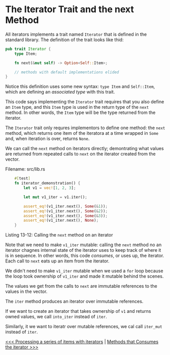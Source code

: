 # The Iterator Trait and the next Method

All iterators implements a trait named `Iterator` that is defined in the standard library. The definition of the trait looks like thid:

```rs
pub trait Iterator {
    type Item;

    fn next(&mut self) -> Option<Self::Item>;

    // methods with default implementations elided
}

```

Notice this definition uses some new syntax: `type Item` and `Self::Item`, which are defining an *associated type* with this trait.

This code says implementing the `Iterator` trait requires that you also define an `Item` type, and this `Item` type is used in the return type of the `next` method. In other words, the `Item` type will be the type returned from the iterator.

The `Iterator` trait only requres implementors to define one method: the `next` method, which returns one item of the iteratora at a time wrapped in `Some` and, when iteration is over, returns `None`.

We can call the `next` method on iterators directly; demontrating what values are returned from repeated calls to `next` on the iterator created from the vector.

Filename: src/lib.rs

```rs
    #[test]
    fn iterator_demonstration() {
        let v1 = vec![1, 2, 3];

        let mut v1_iter = v1.iter();

        assert_eq!(v1_iter.next(), Some(&1));
        assert_eq!(v1_iter.next(), Some(&2));
        assert_eq!(v1_iter.next(), Some(&3));
        assert_eq!(v1_iter.next(), None);
    }

```

Listing 13-12: Calling the `next` method on an iterator

Note that we need to make `v1_iter` mutable: calling the `next` method no an iterator chagnes internal state of the iterator uses to keep track of where it is in sequence. In other words, this code *consumes*, or uses up, the iterator. Each call to `next` eats up an item from the iterator. 

We didn't need to make `v1_iter` mutable when we used a `for` loop because the loop took ownership of `v1_iter` and made it mutable behind the scenes.

The values we get from the calls to `next` are immutable references to the values in the vector. 

The `iter` method produces an iterator over immutable references.


If we want to create an iterator that takes ownership of `v1` and returns owned values, we call `into_iter` instead of `iter`.

Similarly, it we want to iteratr over mutable references, we cal call `iter_mut` instead of `iter`.

[<<< Processing a series of items with iterators](README.md) | [Methods that Consumes the iterator >>>](102-methods-that-consumes-the-iterator.md)